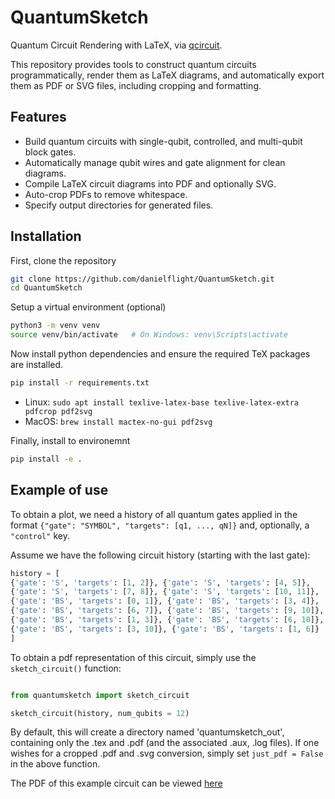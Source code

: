 # QuantumSketch
Quantum Circuit Rendering with LaTeX, via [qcircuit](https://github.com/CQuIC/qcircuit/tree/master).

This repository provides tools to construct quantum circuits programmatically, render them as LaTeX diagrams, and automatically export them as PDF or SVG files, including cropping and formatting.

## Features

- Build quantum circuits with single-qubit, controlled, and multi-qubit block gates.
- Automatically manage qubit wires and gate alignment for clean diagrams.
- Compile LaTeX circuit diagrams into PDF and optionally SVG.
- Auto-crop PDFs to remove whitespace.
- Specify output directories for generated files.

## Installation

First, clone the repository
```bash
git clone https://github.com/danielflight/QuantumSketch.git
cd QuantumSketch
```

Setup a virtual environment (optional)

```bash
python3 -m venv venv
source venv/bin/activate   # On Windows: venv\Scripts\activate
```

Now install python dependencies and ensure the required TeX packages are installed.

```bash
pip install -r requirements.txt
```

- Linux: ```sudo apt install texlive-latex-base texlive-latex-extra pdfcrop pdf2svg```
- MacOS: ```brew install mactex-no-gui pdf2svg```

Finally, install to environemnt

```bash 
pip install -e .
```

## Example of use

To obtain a plot, we need a history of all quantum gates applied in the format ```{"gate": "SYMBOL", "targets": [q1, ..., qN]}``` and, optionally, a ```"control"``` key. 

Assume we have the following circuit history (starting with the last gate):

```python
history = [
{'gate': 'S', 'targets': [1, 2]}, {'gate': 'S', 'targets': [4, 5]}, 
{'gate': 'S', 'targets': [7, 8]}, {'gate': 'S', 'targets': [10, 11]}, 
{'gate': 'BS', 'targets': [0, 1]}, {'gate': 'BS', 'targets': [3, 4]}, 
{'gate': 'BS', 'targets': [6, 7]}, {'gate': 'BS', 'targets': [9, 10]}, 
{'gate': 'BS', 'targets': [1, 3]}, {'gate': 'BS', 'targets': [6, 10]}, 
{'gate': 'BS', 'targets': [3, 10]}, {'gate': 'BS', 'targets': [1, 6]}
]
```

To obtain a pdf representation of this circuit, simply use the ```sketch_circuit()``` function:

```python

from quantumsketch import sketch_circuit

sketch_circuit(history, num_qubits = 12)

```

By default, this will create a directory named 'quantumsketch_out', containing only the .tex and .pdf (and the associated .aux, .log files). If one wishes for a cropped .pdf and .svg conversion, simply set ```just_pdf = False``` in the above function.

The PDF of this example circuit can be viewed [here](docs/example_circuit.png)




